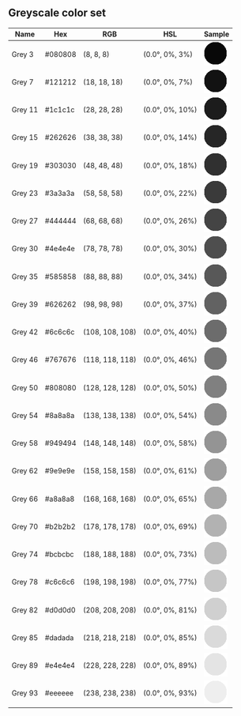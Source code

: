 ## Greyscale color set


| Name | Hex | RGB | HSL | Sample |
|------|-----|-----|-----|--------|
|Grey 3|#080808|(8, 8, 8)|(0.0°, 0%, 3%)|<img src="https://raw.githubusercontent.com/nikosportolos/ansix/main/assets/images/colors/grey_3.png" width="48">|
|Grey 7|#121212|(18, 18, 18)|(0.0°, 0%, 7%)|<img src="https://raw.githubusercontent.com/nikosportolos/ansix/main/assets/images/colors/grey_7.png" width="48">|
|Grey 11|#1c1c1c|(28, 28, 28)|(0.0°, 0%, 10%)|<img src="https://raw.githubusercontent.com/nikosportolos/ansix/main/assets/images/colors/grey_11.png" width="48">|
|Grey 15|#262626|(38, 38, 38)|(0.0°, 0%, 14%)|<img src="https://raw.githubusercontent.com/nikosportolos/ansix/main/assets/images/colors/grey_15.png" width="48">|
|Grey 19|#303030|(48, 48, 48)|(0.0°, 0%, 18%)|<img src="https://raw.githubusercontent.com/nikosportolos/ansix/main/assets/images/colors/grey_19.png" width="48">|
|Grey 23|#3a3a3a|(58, 58, 58)|(0.0°, 0%, 22%)|<img src="https://raw.githubusercontent.com/nikosportolos/ansix/main/assets/images/colors/grey_23.png" width="48">|
|Grey 27|#444444|(68, 68, 68)|(0.0°, 0%, 26%)|<img src="https://raw.githubusercontent.com/nikosportolos/ansix/main/assets/images/colors/grey_27.png" width="48">|
|Grey 30|#4e4e4e|(78, 78, 78)|(0.0°, 0%, 30%)|<img src="https://raw.githubusercontent.com/nikosportolos/ansix/main/assets/images/colors/grey_30.png" width="48">|
|Grey 35|#585858|(88, 88, 88)|(0.0°, 0%, 34%)|<img src="https://raw.githubusercontent.com/nikosportolos/ansix/main/assets/images/colors/grey_35.png" width="48">|
|Grey 39|#626262|(98, 98, 98)|(0.0°, 0%, 37%)|<img src="https://raw.githubusercontent.com/nikosportolos/ansix/main/assets/images/colors/grey_39.png" width="48">|
|Grey 42|#6c6c6c|(108, 108, 108)|(0.0°, 0%, 40%)|<img src="https://raw.githubusercontent.com/nikosportolos/ansix/main/assets/images/colors/grey_42.png" width="48">|
|Grey 46|#767676|(118, 118, 118)|(0.0°, 0%, 46%)|<img src="https://raw.githubusercontent.com/nikosportolos/ansix/main/assets/images/colors/grey_46.png" width="48">|
|Grey 50|#808080|(128, 128, 128)|(0.0°, 0%, 50%)|<img src="https://raw.githubusercontent.com/nikosportolos/ansix/main/assets/images/colors/grey_50.png" width="48">|
|Grey 54|#8a8a8a|(138, 138, 138)|(0.0°, 0%, 54%)|<img src="https://raw.githubusercontent.com/nikosportolos/ansix/main/assets/images/colors/grey_54.png" width="48">|
|Grey 58|#949494|(148, 148, 148)|(0.0°, 0%, 58%)|<img src="https://raw.githubusercontent.com/nikosportolos/ansix/main/assets/images/colors/grey_58.png" width="48">|
|Grey 62|#9e9e9e|(158, 158, 158)|(0.0°, 0%, 61%)|<img src="https://raw.githubusercontent.com/nikosportolos/ansix/main/assets/images/colors/grey_62.png" width="48">|
|Grey 66|#a8a8a8|(168, 168, 168)|(0.0°, 0%, 65%)|<img src="https://raw.githubusercontent.com/nikosportolos/ansix/main/assets/images/colors/grey_66.png" width="48">|
|Grey 70|#b2b2b2|(178, 178, 178)|(0.0°, 0%, 69%)|<img src="https://raw.githubusercontent.com/nikosportolos/ansix/main/assets/images/colors/grey_70.png" width="48">|
|Grey 74|#bcbcbc|(188, 188, 188)|(0.0°, 0%, 73%)|<img src="https://raw.githubusercontent.com/nikosportolos/ansix/main/assets/images/colors/grey_74.png" width="48">|
|Grey 78|#c6c6c6|(198, 198, 198)|(0.0°, 0%, 77%)|<img src="https://raw.githubusercontent.com/nikosportolos/ansix/main/assets/images/colors/grey_78.png" width="48">|
|Grey 82|#d0d0d0|(208, 208, 208)|(0.0°, 0%, 81%)|<img src="https://raw.githubusercontent.com/nikosportolos/ansix/main/assets/images/colors/grey_82.png" width="48">|
|Grey 85|#dadada|(218, 218, 218)|(0.0°, 0%, 85%)|<img src="https://raw.githubusercontent.com/nikosportolos/ansix/main/assets/images/colors/grey_85.png" width="48">|
|Grey 89|#e4e4e4|(228, 228, 228)|(0.0°, 0%, 89%)|<img src="https://raw.githubusercontent.com/nikosportolos/ansix/main/assets/images/colors/grey_89.png" width="48">|
|Grey 93|#eeeeee|(238, 238, 238)|(0.0°, 0%, 93%)|<img src="https://raw.githubusercontent.com/nikosportolos/ansix/main/assets/images/colors/grey_93.png" width="48">|

